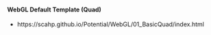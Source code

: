<h4>WebGL Default Template (Quad)</h4>
<ul><li>https://scahp.github.io/Potential/WebGL/01_BasicQuad/index.html</li></ul>

